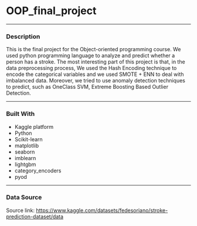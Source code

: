 # OOP_final_project

---
### Description
This is the final project for the Object-oriented programming course. We used python programming language to analyze and predict whether a person has a stroke. The most interesting part of this project is that, in the data preprocessing process, We used the Hash Encoding technique to encode the categorical variables and we used SMOTE + ENN to deal with imbalanced data. Moreover, we tried to use anomaly detection techniques to predict, such as OneClass SVM, Extreme Boosting Based Outlier Detection.

---
### Built With

- Kaggle platform
- Python 
- Scikit-learn
- matplotlib
- seaborn
- imblearn
- lightgbm
- category_encoders
- pyod

---
### Data Source
Source link: https://www.kaggle.com/datasets/fedesoriano/stroke-prediction-dataset/data
